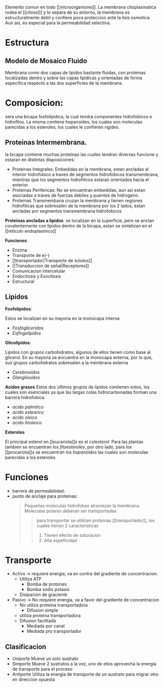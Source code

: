 Elemento comun en todo [[microorganismo]].
La membrana citoplasmatica rodea el [[citosol]] y lo separa de su entorno, la membrana es estructuralmente debil y confiere poca proteccion ante la lisis osmotica. Aun asi, es especial para la permeabilidad selectiva.

# Estructura

## Modelo de Mosaico Fluido

Membrana como dos capas de lipidos bastante fluidas, con proteinas localizadas dentro y sobre las capas lipidicas y orientadas de forma especifica respecto a las dos superficies de la membrana.

# Composicion:

sera una bicapa fosfolipidica, la cual tendra componentes hidrofobicos e hidrofilos. La misma contiene hopanoides, los cuales son moleculas parecidas a los esteroles, los cuales le confieren rigides.

## Proteinas Intermembrana.

la bicapa contiene muchas proteinas las cuales tendran diversas funcione y estaran en distintas disposiciones:

- Proteinas Integrales:
    Embedidas en la membrana, estan ancladas al interior hidrofobico a traves de segmentos hidrofobicos transmembrana, mientras que los segmentos hidrofilicos estaran orientados hacia el exterior.
- Proteinas Perifericas:
    No se encuentran embedidas, aun asi estan asociadas a traves de fuerzas debiles y puentes de hidrogeno.
- Proteinas Transmembana
	cruzan la membrana y tienen regiones hidrofilicas que sobresalen de la membrana por los 2 lados, estan ancladas por segmentos transmembrana hidrofobicos

**Proteinas ancladas a lipidos**: se localizan en la superficie, pero se anclan covalentemente con lipidos dentro de la bicapa, estan se sintetizan en el [[reticulo endoplasmico]]

**Funciones**:
- Enzima
- Transporte de e(-)
- [[transportador|Transporte de solutos]]
- [[Transduccion de señal|Receptores]]
- Comunicacion intercelular
- Endocitosis y Exocitosis
- Estructural

## Lipidos

**Fosfolipidos**:

Estos se localizan en su mayoria en la monocapa interna

- *Fosfogliceridos*
- *Esfingolipidos*

**Glicolipidos**:

Lipidos con grupos carbohidratos, algunos de ellos tienen como base al glicerol. En su mayoria se encuentra en la monocapa externa, por lo que, sus grupos carbohidratos sobresalen a la membrana externa

- *Cerebrosidos*
- *Glangliosidos*

**Acidos grasos**
Estos dos ultimos grupos de lipidos contienen estos, los cuales son esenciales ya que las largas colas hidrocarbonadas forman una barrera hidrofobica.

- *acido palmitico*
- *acido estearico*
- *acido oleico*
- *acido linoleico*

**Esteroles**

El principal esterol en [[eucariota]]s es el *colesterol*. Para las plantas tambien se encuentran los *fitoesteroles*, por otro lado, para los [[procariota]]s se encuentran los *hopanoides* las cuales son moleculas parecidas a los esteroles

# Funciones

- barrera de permeabilidad:
- punto de anclaje para proteinas:
    > Pequeñas moleculas hidrofobas atraviezan la membrana. Moleculas polares deberan ser transportadas
    >
    > > para transportar se utilizan proteinas [[transportador]], los cuales tienen 2 caracteristicas
    > >
    > > 1. Tienen efecto de saturacion
    > > 2. Alta espeficidad

# Transporte

- Activo → requiere energia, va en contra del gradiente de concentracion.
	- Utiliza ATP
		- Bomba de protones
		- Bomba sodio potasio
	- Disipacion de graciente
- Pasivo → No requiere energia, va a favor del gradiente de concentracion
	- No utiliza proteina transportadora
		- Difusion simple
	- utiliza proteina transportadora
	- Difusion facilitada
		- Mediada por canal
		- Mediada pro transportador

## Clasificacion
- Uniporte 
  Mueve un solo sustrato
- Simporte 
  Mueve 2 sustratos a la vez, uno de ellos aprovecha la energia de transporte para el proceso
- Antiporte
  Utiliza la energia de transporte de un sustrato para migrar otro en direccion opuesta